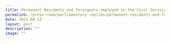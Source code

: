 ```yaml
---
title: Permanent Residents and foreigners employed in the Civil Service
permalink: /press-room/parliamentary-replies/permanent-residents-and-foreigners-employed-in-the-civil-service/
date: 2012-08-13
layout: post
description: ""
image: ""
---
```

